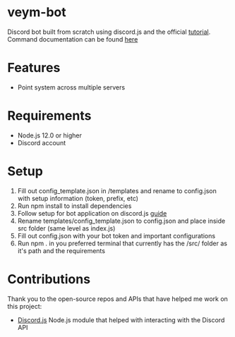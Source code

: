 # veym-bot

Discord bot built from scratch using discord.js and the official [tutorial](https://discordjs.guide/).<br/>Command documentation can be found [here](https://github.com/michaeltranxd/veym-discord-bot/blob/master/commands_help.md)

# Features

- Point system across multiple servers

# Requirements

- Node.js 12.0 or higher
- Discord account

# Setup

1. Fill out config_template.json in /templates and rename to config.json with setup information (token, prefix, etc)
2. Run npm install to install dependencies
3. Follow setup for bot application on discord.js [guide](https://discordjs.guide/preparations/setting-up-a-bot-application.html)
4. Rename templates/config_template.json to config.json and place inside src folder (same level as index.js)
5. Fill out config.json with your bot token and important configurations
6. Run npm . in you preferred terminal that currently has the /src/ folder as it's path and the requirements

# Contributions

Thank you to the open-source repos and APIs that have helped me work on this project:

- [Discord.js](https://discord.js.org/) Node.js module that helped with interacting with the Discord API
